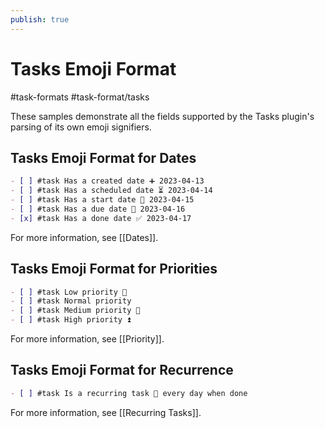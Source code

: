 ```yaml
---
publish: true
---
```


# Tasks Emoji Format

<span class="related-pages">#task-formats #task-format/tasks</span>

These samples demonstrate all the fields supported by the Tasks plugin's parsing of its own emoji signifiers.

## Tasks Emoji Format for Dates

```markdown
- [ ] #task Has a created date ➕ 2023-04-13
- [ ] #task Has a scheduled date ⏳ 2023-04-14
- [ ] #task Has a start date 🛫 2023-04-15
- [ ] #task Has a due date 📅 2023-04-16
- [x] #task Has a done date ✅ 2023-04-17
```

For more information, see [[Dates]].

## Tasks Emoji Format for Priorities

```markdown
- [ ] #task Low priority 🔽
- [ ] #task Normal priority
- [ ] #task Medium priority 🔼
- [ ] #task High priority ⏫
```

For more information, see [[Priority]].

## Tasks Emoji Format for Recurrence

```markdown
- [ ] #task Is a recurring task 🔁 every day when done
```

For more information, see [[Recurring Tasks]].
